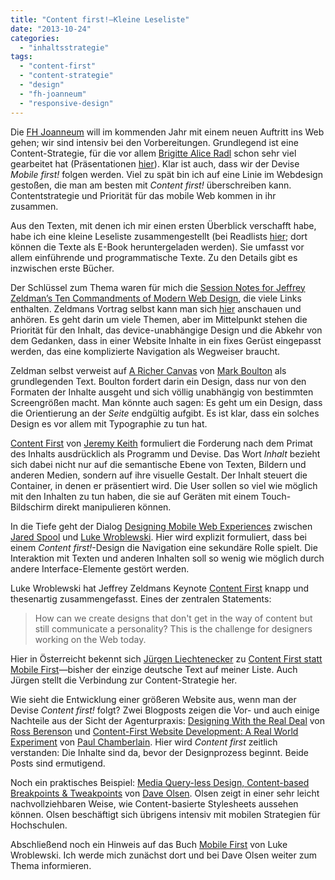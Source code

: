 ```yaml
---
title: "Content first!—Kleine Leseliste"
date: "2013-10-24"
categories: 
  - "inhaltsstrategie"
tags: 
  - "content-first"
  - "content-strategie"
  - "design"
  - "fh-joanneum"
  - "responsive-design"
---
```


Die [FH Joanneum](http://www.fh-joanneum.at/aw/~a/home/?lan=de "Studieren an der FH JOANNEUM |  FH JOANNEUM Gesellschaft mbH :: University of applied sciences") will im kommenden Jahr mit einem neuen Auftritt ins Web gehen; wir sind intensiv bei den Vorbereitungen. Grundlegend ist eine Content-Strategie, für die vor allem [Brigitte Alice Radl](https://brigittealice.wordpress.com/author/brigittealice/ "Brigitte Alice Radl | b.a.r blog") schon sehr viel gearbeitet hat (Präsentationen [hier](http://prezi.com/user/t2zh662j5xu8/ "Brigitte Alice Radl on Prezi")). Klar ist auch, dass wir der Devise _Mobile first!_ folgen werden. Viel zu spät bin ich auf eine Linie im Webdesign gestoßen, die man am besten mit _Content first!_ überschreiben kann. Contentstrategie und Priorität für das mobile Web kommen in ihr zusammen.

Aus den Texten, mit denen ich mir einen ersten Überblick verschafft habe, habe ich eine kleine Leseliste zusammengestellt (bei Readlists [hier](http://readlists.com/66e93d48/ "Content first - Readlists"); dort können die Texte als E-Book heruntergeladen werden). Sie umfasst vor allem einführende und programmatische Texte. Zu den Details gibt es inzwischen erste Bücher.

Der Schlüssel zum Thema waren für mich die [Session Notes for Jeffrey Zeldman’s Ten Commandments of Modern Web Design](http://responsive.ly/2013/04/session-notes-for-zeldmans-ten-commandments-of-web-design/ "Session Notes for Jeffrey Zeldman’s Ten Commandments of Modern Web Design | Responsive.ly"), die viele Links enthalten. Zeldmans Vortrag selbst kann man sich [hier](http://www.adobe.com/inspire/2013/05/zeldman-ten-commandments.html "Jeffrey Zeldman: Ten commandments of modern web design | Adobe Inspire Magazine") anschauen und anhören. Es geht darin um viele Themen, aber im Mittelpunkt stehen die Priorität für den Inhalt, das device-unabhängige Design und die Abkehr von dem Gedanken, dass in einer Website Inhalte in ein fixes Gerüst eingepasst werden, das eine komplizierte Navigation als Wegweiser braucht.

Zeldman selbst verweist auf [A Richer Canvas](http://www.markboulton.co.uk/journal/a-richer-canvas "A Richer Canvas | Journal | The Personal Disquiet of Mark Boulton") von [Mark Boulton](http://www.markboulton.co.uk/about "About me | The Personal Disquiet of Mark Boulton") als grundlegenden Text. Boulton fordert darin ein Design, dass nur von den Formaten der Inhalte ausgeht und sich völlig unabhängig von bestimmten Screengrößen macht. Man könnte auch sagen: Es geht um ein Design, dass die Orientierung an der _Seite_ endgültig aufgibt. Es ist klar, dass ein solches Design es vor allem mit Typographie zu tun hat.

[Content First](http://adactio.com/journal/4523/ "Adactio: Journal—Content First") von [Jeremy Keith](http://adactio.com/about/myself/ "Adactio: About—myself") formuliert die Forderung nach dem Primat des Inhalts ausdrücklich als Programm und Devise. Das Wort _Inhalt_ bezieht sich dabei nicht nur auf die semantische Ebene von Texten, Bildern und anderen Medien, sondern auf ihre visuelle Gestalt. Der Inhalt steuert die Container, in denen er präsentiert wird. Die User sollen so viel wie möglich mit den Inhalten zu tun haben, die sie auf Geräten mit einem Touch-Bildschirm direkt manipulieren können.

In die Tiefe geht der Dialog [Designing Mobile Web Experiences](http://www.uie.com/BSAL/trans/Luke_Wroblewski_WAMT_transcript.html "UIE Spoolcast Transcript: Designing Mobile Web Experiences") zwischen [Jared Spool](http://www.uie.com/about/consultants/ "Management Team - User Interface Engineering - UIE") und [Luke Wroblewski](http://www.lukew.com/ "LukeW Ideation + Design | Digital Product Strategy & Design"). Hier wird explizit formuliert, dass bei einem _Content first!_\-Design die Navigation eine sekundäre Rolle spielt. Die Interaktion mit Texten und anderen Inhalten soll so wenig wie möglich durch andere Interface-Elemente gestört werden.

Luke Wroblewski hat Jeffrey Zeldmans Keynote [Content First](http://www.lukew.com/ff/entry.asp?1598 "LukeW | An Event Apart: Content First") knapp und thesenartig zusammengefasst. Eines der zentralen Statements:

> How can we create designs that don't get in the way of content but still communicate a personality? This is the challenge for designers working on the Web today.

Hier in Österreicht bekennt sich [Jürgen Liechtenecker](https://twitter.com/liechtenecker "liechtenecker (liechtenecker) auf Twitter") zu [Content First statt Mobile First](http://liechtenecker.at/content-first-statt-mobile-first/ "Content First statt Mobile First | Liechtenecker")—bisher der einzige deutsche Text auf meiner Liste. Auch Jürgen stellt die Verbindung zur Content-Strategie her.

Wie sieht die Entwicklung einer größeren Website aus, wenn man der Devise _Content first!_ folgt? Zwei Blogposts zeigen die Vor- und auch einige Nachteile aus der Sicht der Agenturpraxis: [Designing With the Real Deal](http://ms-ds.com/our-thinking/insights/designing-real-deal "Designing With the Real Deal | MSDS Brand Strategy & Design") von [Ross Berenson](https://twitter.com/rossberenson "Ross Berenson (rossberenson) auf Twitter") und [Content-First Website Development: A Real World Experiment](http://ms-ds.com/our-thinking/insights/content-first-website-development-real-world-experiment "Content-First Website Development: A Real World Experiment | MSDS Brand Strategy & Design") von [Paul Chamberlain](http://ms-ds.com/paul-chamberlain "Paul Chamberlain | MSDS Brand Strategy & Design"). Hier wird _Content first_ zeitlich verstanden: Die Inhalte sind da, bevor der Designprozess beginnt. Beide Posts sind ermutigend.

Noch ein praktisches Beispiel: [Media Query-less Design, Content-based Breakpoints & Tweakpoints](http://www.dmolsen.com/2013/03/05/media-query-less-design-content-based-breakpoints-tweakpoints/ "Media Query-less Design, Content-based Breakpoints & Tweakpoints - dmolsen.com") von [Dave Olsen](http://www.dmolsen.com/about/ "About Me - dmolsen.com"). Olsen zeigt in einer sehr leicht nachvollziehbaren Weise, wie Content-basierte Stylesheets aussehen können. Olsen beschäftigt sich übrigens intensiv mit mobilen Strategien für Hochschulen.

Abschließend noch ein Hinweis auf das Buch [Mobile First](http://www.abookapart.com/products/mobile-first "A Book Apart, Mobile First") von Luke Wroblewski. Ich werde mich zunächst dort und bei Dave Olsen weiter zum Thema informieren.
